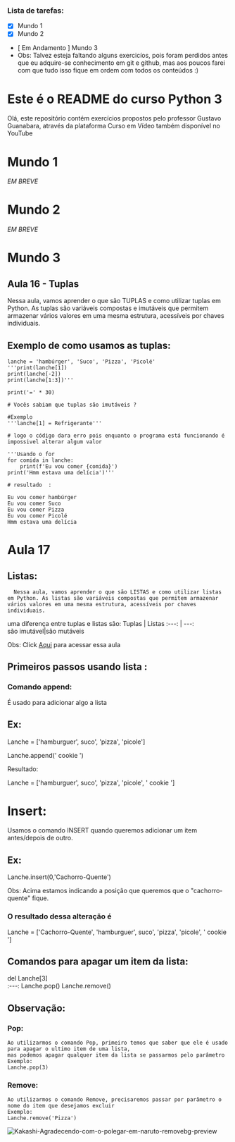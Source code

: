 ### Lista de tarefas:
- [x] Mundo 1
- [x] Mundo 2  
- [ Em Andamento ] Mundo 3
- Obs: Talvez esteja faltando alguns exercicíos, pois foram perdidos antes que eu 
adquire-se conhecimento em git e github,
mas aos poucos farei com que tudo isso fique em ordem com todos os conteúdos :)


# Este é o README do curso Python 3 
   Olá, este repositório contém exercícios propostos pelo professor Gustavo Guanabara, através da plataforma Curso em Vídeo 
também disponível no YouTube

# Mundo 1 
*EM BREVE*

# Mundo 2
*EM BREVE*

# Mundo 3 
## Aula 16 - Tuplas 
Nessa aula, vamos aprender o que são TUPLAS e como utilizar tuplas em Python. As tuplas são variáveis compostas e imutáveis que permitem armazenar vários valores em uma mesma estrutura, acessíveis por chaves individuais.

## Exemplo de como usamos as tuplas:
```
lanche = 'hambúrger', 'Suco', 'Pizza', 'Picolé'
'''print(lanche[1]) 
print(lanche[-2])
print(lanche[1:3])'''

print('=' * 30)

# Vocês sabiam que tuplas são imutáveis ?

#Exemplo
'''lanche[1] = Refrigerante'''

# logo o código dara erro pois enquanto o programa está funcionando é impossivel alterar algum valor

'''Usando o for 
for comida in lanche:
    print(f'Eu vou comer {comida}')
print('Hmm estava uma delícia')'''

# resultado  : 

Eu vou comer hambúrger
Eu vou comer Suco
Eu vou comer Pizza
Eu vou comer Picolé
Hmm estava uma delícia
``` 
# Aula 17
## Listas:

```  Nessa aula, vamos aprender o que são LISTAS e como utilizar listas em Python. As listas são variáveis compostas que permitem armazenar vários valores em uma mesma estrutura, acessíveis por chaves individuais.``` 

uma diferença entre tuplas e listas são:
Tuplas |  Listas
:---: | ---:  
são imutável|são mutáveis 

Obs: Click [Aqui](https://www.youtube.com/watch?v=N1hTsbW50eM) para acessar essa aula

## Primeiros passos usando lista :
 
### Comando append: 
É usado para adicionar algo a lista

## Ex:
Lanche = ['hamburguer', suco', 'pizza', 'picole']

Lanche.append(' cookie ')

Resultado:

Lanche = ['hamburguer', suco', 'pizza', 'picole', ' cookie ']  
   
# Insert:
 Usamos o comando INSERT quando queremos adicionar um item antes/depois de outro.

## Ex:

   Lanche.insert(0,'Cachorro-Quente')
   
   Obs: Acima estamos indicando a posição que queremos que o "cachorro-quente" fique.
   
### O resultado dessa alteração é

   Lanche = ['Cachorro-Quente', 'hamburguer', suco', 'pizza', 'picole', ' cookie '] 
   
## Comandos para apagar um item da lista:


del Lanche[3]                                     
:---: 
Lanche.pop()
Lanche.remove()   


## Observação:
### Pop:
    Ao utilizarmos o comando Pop, primeiro temos que saber que ele é usado para apagar o ultimo item de uma lista,
    mas podemos apagar qualquer item da lista se passarmos pelo parâmetro
    Exemplo:
    Lanche.pop(3)
    
### Remove:
    Ao utilizarmos o comando Remove, precisaremos passar por parâmetro o nome do item que desejamos excluir
    Exemplo:
    Lanche.remove('Pizza')
   

![Kakashi-Agradecendo-com-o-polegar-em-naruto-removebg-preview](https://user-images.githubusercontent.com/101743377/235382726-75202f70-d29c-4527-b345-aed6ab44de06.png)


